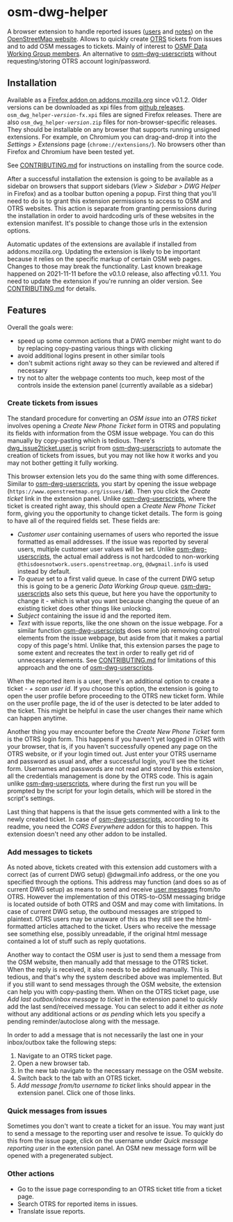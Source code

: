 # osm-dwg-helper

A browser extension to handle reported issues ([users](https://wiki.openstreetmap.org/wiki/Report_user) and [notes](https://wiki.openstreetmap.org/wiki/Notes#Reporting_notes)) on the [OpenStreetMap website](https://www.openstreetmap.org/).
Allows to quickly create [OTRS](https://github.com/OTRS/otrs) tickets from issues and to add OSM messages to tickets.
Mainly of interest to [OSMF Data Working Group members](https://wiki.osmfoundation.org/wiki/Data_Working_Group).
An alternative to [osm-dwg-userscripts] without requesting/storing OTRS account login/password.

## Installation

Available as a [Firefox addon on addons.mozilla.org](https://addons.mozilla.org/addon/osm-dwg-helper/) since v0.1.2. Older versions can be downloaded as xpi files from [github releases](https://github.com/AntonKhorev/osm-dwg-helper/releases/). `osm_dwg_helper-`*`version`*`-fx.xpi` files are signed Firefox releases. There are also `osm_dwg_helper-`*`version`*`.zip` files for non-browser-specific releases. They should be installable on any browser that supports running unsigned extensions. For example, on Chromium you can drag-and-drop it into the *Settings > Extensions* page (`chrome://extensions/`). No browsers other than Firefox and Chromium have been tested yet.

See [CONTRIBUTING.md](./CONTRIBUTING.md#build-and-install) for instructions on installing from the source code.

After a successful installation the extension is going to be available as a sidebar on browsers that support sidebars (*View > Sidebar > DWG Helper* in Firefox) and as a toolbar button opening a popup. First thing that you'll need to do is to grant this extension permissions to access to OSM and OTRS websites. This action is separate from granting permissions during the installation in order to avoid hardcoding urls of these websites in the extension manifest. It's possible to change those urls in the extension options.

Automatic updates of the extensions are available if installed from addons.mozilla.org. Updating the extension is likely to be important because it relies on the specific markup of certain OSM web pages. Changes to those may break the functionality. Last known breakage happened on 2021-11-11 before the v0.1.0 release, also affecting v0.1.1. You need to update the extension if you're running an older version. See [CONTRIBUTING.md](./CONTRIBUTING.md#content-scripts) for details.

## Features

Overall the goals were:

- speed up some common actions that a DWG member might want to do by replacing copy-pasting various things with clicking
- avoid additional logins present in other similar tools
- don't submit actions right away so they can be reviewed and altered if necessary
- try not to alter the webpage contents too much, keep most of the controls inside the extension panel (currently available as a sidebar)

### Create tickets from issues

The standard procedure for converting an *OSM issue* into an *OTRS ticket* involves opening a *Create New Phone Ticket* form in OTRS and populating its fields with information from the OSM issue webpage. You can do this manually by copy-pasting which is tedious. There's [dwg_issue2ticket.user.js](https://github.com/woodpeck/osm-dwg-userscripts#dwg_issue2ticketuserjs) script from [osm-dwg-userscripts] to automate the creation of tickets from issues, but you may not like how it works and you may not bother getting it fully working.

This browser extension lets you do the same thing with some differences. Similar to [osm-dwg-userscripts], you start by opening the issue webpage (`https://www.openstreetmap.org/issues/`**`id`**). Then you click the *Create ticket* link in the extension panel. Unlike [osm-dwg-userscripts], where the ticket is created right away, this should open a *Create New Phone Ticket* form, giving you the opportunity to change ticket details. The form is going to have all of the required fields set. These fields are:

- *Customer user* containing usernames of users who reported the issue formatted as email addresses. If the issue was reported by several users, multiple customer user values will be set. Unlike [osm-dwg-userscripts], the actual email address is not hardcoded to non-working `@thisdoesnotwork.users.openstreetmap.org`, `@dwgmail.info` is used instead by default.
- *To queue* set to a first valid queue. In case of the current DWG setup this is going to be a generic *Data Working Group* queue. [osm-dwg-userscripts] also sets this queue, but here you have the opportunity to change it - which is what you want because changing the queue of an existing ticket does other things like unlocking.
- *Subject* containing the issue id and the reported item.
- *Text* with issue reports, like the one shown on the issue webpage. For a similar function [osm-dwg-userscripts] does some job removing control elements from the issue webpage, but aside from that it makes a partial copy of this page's html. Unlike that, this extension parses the page to some extent and recreates the text in order to really get rid of unnecessary elements. See [CONTRIBUTING.md](./CONTRIBUTING.md#content-scripts) for limitations of this approach and the one of [osm-dwg-userscripts].

When the reported item is a user, there's an additional option to create a ticket - *+ scan user id*. If you choose this option, the extension is going to open the user profile before proceeding to the OTRS new ticket form. While on the user profile page, the id of the user is detected to be later added to the ticket. This might be helpful in case the user changes their name which can happen anytime.

Another thing you may encounter before the *Create New Phone Ticket* form is the OTRS login form. This happens if you haven't yet logged in OTRS with your browser, that is, if you haven't successfully opened any page on the OTRS website, or if your login timed out. Just enter your OTRS username and password as usual and, after a successful login, you'll see the ticket form. Usernames and passwords are not read and stored by this extension, all the credentials management is done by the OTRS code. This is again unlike [osm-dwg-userscripts], where during the first run you will be prompted by the script for your login details, which will be stored in the script's settings.

Last thing that happens is that the issue gets commented with a link to the newly created ticket. In case of [osm-dwg-userscripts], according to its readme, you need the *CORS Everywhere* addon for this to happen. This extension doesn't need any other addon to be installed.

### Add messages to tickets

As noted above, tickets created with this extension add customers with a correct (as of current DWG setup) @dwgmail.info address, or the one you specified through the options. This address may function (and does so as of current DWG setup) as means to send and receive [user messages](https://wiki.openstreetmap.org/wiki/Web_front_end#User_messaging) from/to OTRS. However the implementation of this OTRS-to-OSM messaging bridge is located outside of both OTRS and OSM and may come with limitations. In case of current DWG setup, the outbound messages are stripped to plaintext. OTRS users may be unaware of this as they still see the html-formatted articles attached to the ticket. Users who receive the message see something else, possibly unreadable, if the original html message contained a lot of stuff such as reply quotations.

Another way to contact the OSM user is just to send them a message from the OSM website, then manually add that message to the OTRS ticket. When the reply is received, it also needs to be added manually. This is tedious, and that's why the system described above was implemented. But if you still want to send messages through the OSM website, the extension can help you with copy-pasting them. When on the OTRS ticket page, use *Add last outbox/inbox message to ticket* in the extension panel to quickly add the last send/received message. You can select to add it either *as note* without any additional actions or *as pending* which lets you specify a pending reminder/autoclose along with the message.

In order to add a message that is not necessarily the last one in your inbox/outbox take the following steps:

1. Navigate to an OTRS ticket page.
2. Open a new browser tab.
3. In the new tab navigate to the necessary message on the OSM website.
4. Switch back to the tab with an OTRS ticket.
5. *Add message from/to username to ticket* links should appear in the extension panel. Click one of those links.

### Quick messages from issues

Sometimes you don't want to create a ticket for an issue. You may want just to send a message to the reporting user and resolve te issue. To quickly do this from the issue page, click on the username under *Quick message reporting user* in the extension panel. An OSM new message form will be opened with a pregenerated subject.

### Other actions

- Go to the issue page corresponding to an OTRS ticket title from a ticket page.
- Search OTRS for reported items in issues.
- Translate issue reports.

[osm-dwg-userscripts]: https://github.com/woodpeck/osm-dwg-userscripts
